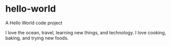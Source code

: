 # hello-world
A Hello World code project

I love the ocean, travel, learning new things, and technology. I love cooking, baking, and trying new foods. 
